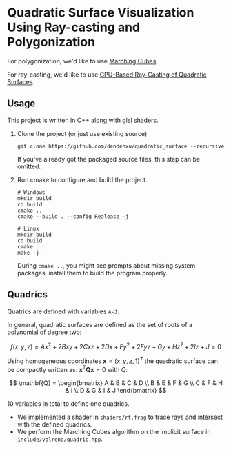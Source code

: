 # Quadratic Surface Visualization Using Ray-casting and Polygonization

For polygonization, we'd like to use [Marching Cubes](https://dl.acm.org/doi/abs/10.1145/37402.37422).

For ray-casting, we'd like to use [GPU-Based Ray-Casting of Quadratic Surfaces](https://reality.cs.ucl.ac.uk/projects/quadrics/pbg06.html).

## Usage

This project is written in C++ along with glsl shaders.

1. Clone the project (or just use existing source)
    ```shell
    git clone https://github.com/dendenxu/quadratic_surface --recursive
    ```
    If you've already got the packaged source files, this step can be omitted.
2. Run cmake to configure and build the project.

    ```shell
    # Windows
    mkdir build
    cd build
    cmake ..
    cmake --build . --config Realease -j

    # Linux
    mkdir build
    cd build
    cmake ..
    make -j
    ```

    During `cmake ..`, you might see prompts about missing system packages, install them to build the program properly.

## Quadrics

Quatrics are defined with variables `A-J`:

In general, quadratic surfaces are defined as the set of roots of a polynomial of degree two:

$$
f(x,y,z) = Ax^2 + 2Bxy + 2Cxz + 2Dx + Ey^2 + 2Fyz + Gy + Hz^2 + 2Iz + J = 0
$$

Using homogeneous coordinates $\mathbf{x}=(x,y,z,1)^T$ the quadratic surface can be compactly written as: $\mathbf{x}^T\mathbf{Q}\mathbf{x}=0$ with $Q$:

$$
\mathbf{Q} =
\begin{bmatrix}
A & B & C & D \\
B & E & F & G \\
C & F & H & I \\
D & G & I & J
\end{bmatrix}
$$

10 variables in total to define one quadrics.

-   We implemented a shader in `shaders/rt.frag` to trace rays and intersect with the defined quadrics.
-   We perform the Marching Cubes algorithm on the implicit surface in `include/volrend/quadric.hpp`.
